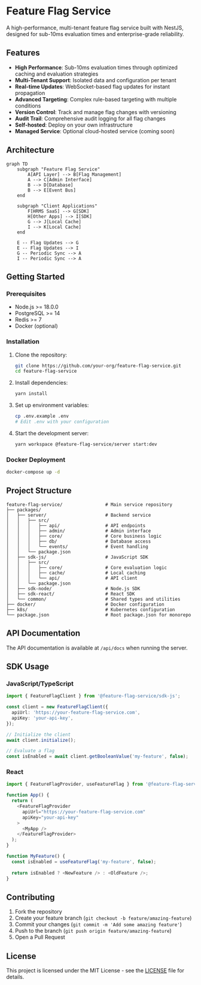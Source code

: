 # Feature Flag Service

A high-performance, multi-tenant feature flag service built with NestJS, designed for sub-10ms evaluation times and enterprise-grade reliability.

## Features

- **High Performance**: Sub-10ms evaluation times through optimized caching and evaluation strategies
- **Multi-Tenant Support**: Isolated data and configuration per tenant
- **Real-time Updates**: WebSocket-based flag updates for instant propagation
- **Advanced Targeting**: Complex rule-based targeting with multiple conditions
- **Version Control**: Track and manage flag changes with versioning
- **Audit Trail**: Comprehensive audit logging for all flag changes
- **Self-hosted**: Deploy on your own infrastructure
- **Managed Service**: Optional cloud-hosted service (coming soon)

## Architecture

```mermaid
graph TD
    subgraph "Feature Flag Service"
        A[API Layer] --> B[Flag Management]
        A --> C[Admin Interface]
        B --> D[Database]
        B --> E[Event Bus]
    end
    
    subgraph "Client Applications"
        F[HRMS SaaS] --> G[SDK]
        H[Other Apps] --> I[SDK]
        G --> J[Local Cache]
        I --> K[Local Cache]
    end
    
    E -- Flag Updates --> G
    E -- Flag Updates --> I
    G -- Periodic Sync --> A
    I -- Periodic Sync --> A
```

## Getting Started

### Prerequisites

- Node.js >= 18.0.0
- PostgreSQL >= 14
- Redis >= 7
- Docker (optional)

### Installation

1. Clone the repository:
   ```bash
   git clone https://github.com/your-org/feature-flag-service.git
   cd feature-flag-service
   ```

2. Install dependencies:
   ```bash
   yarn install
   ```

3. Set up environment variables:
   ```bash
   cp .env.example .env
   # Edit .env with your configuration
   ```

4. Start the development server:
   ```bash
   yarn workspace @feature-flag-service/server start:dev
   ```

### Docker Deployment

```bash
docker-compose up -d
```

## Project Structure

```
feature-flag-service/                # Main service repository
├── packages/
│   ├── server/                      # Backend service
│   │   ├── src/
│   │   │   ├── api/                 # API endpoints
│   │   │   ├── admin/               # Admin interface
│   │   │   ├── core/                # Core business logic
│   │   │   ├── db/                  # Database access
│   │   │   └── events/              # Event handling
│   │   └── package.json
│   ├── sdk-js/                      # JavaScript SDK
│   │   ├── src/
│   │   │   ├── core/                # Core evaluation logic
│   │   │   ├── cache/               # Local caching
│   │   │   └── api/                 # API client
│   │   └── package.json
│   ├── sdk-node/                    # Node.js SDK
│   ├── sdk-react/                   # React SDK
│   └── common/                      # Shared types and utilities
├── docker/                          # Docker configuration
├── k8s/                             # Kubernetes configuration
└── package.json                     # Root package.json for monorepo
```

## API Documentation

The API documentation is available at `/api/docs` when running the server.

## SDK Usage

### JavaScript/TypeScript

```typescript
import { FeatureFlagClient } from '@feature-flag-service/sdk-js';

const client = new FeatureFlagClient({
  apiUrl: 'https://your-feature-flag-service.com',
  apiKey: 'your-api-key',
});

// Initialize the client
await client.initialize();

// Evaluate a flag
const isEnabled = await client.getBooleanValue('my-feature', false);
```

### React

```typescript
import { FeatureFlagProvider, useFeatureFlag } from '@feature-flag-service/sdk-react';

function App() {
  return (
    <FeatureFlagProvider
      apiUrl="https://your-feature-flag-service.com"
      apiKey="your-api-key"
    >
      <MyApp />
    </FeatureFlagProvider>
  );
}

function MyFeature() {
  const isEnabled = useFeatureFlag('my-feature', false);
  
  return isEnabled ? <NewFeature /> : <OldFeature />;
}
```

## Contributing

1. Fork the repository
2. Create your feature branch (`git checkout -b feature/amazing-feature`)
3. Commit your changes (`git commit -m 'Add some amazing feature'`)
4. Push to the branch (`git push origin feature/amazing-feature`)
5. Open a Pull Request

## License

This project is licensed under the MIT License - see the [LICENSE](LICENSE) file for details. 